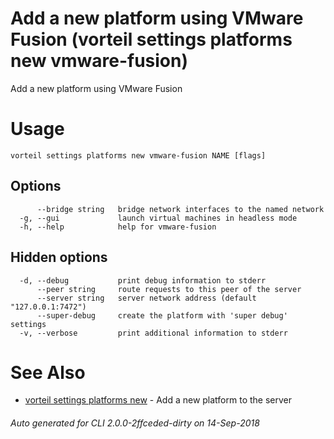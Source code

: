 # Add a new platform using VMware Fusion (vorteil settings platforms new vmware-fusion)

Add a new platform using VMware Fusion

# Usage

```
vorteil settings platforms new vmware-fusion NAME [flags]
```

## Options

```
      --bridge string   bridge network interfaces to the named network
  -g, --gui             launch virtual machines in headless mode
  -h, --help            help for vmware-fusion
```

## Hidden options

```
  -d, --debug           print debug information to stderr
      --peer string     route requests to this peer of the server
      --server string   server network address (default "127.0.0.1:7472")
      --super-debug     create the platform with 'super debug' settings
  -v, --verbose         print additional information to stderr
```

# See Also

* [vorteil settings platforms new](../platforms_new)	 - Add a new platform to the server

###### Auto generated for CLI 2.0.0-2ffceded-dirty on 14-Sep-2018
